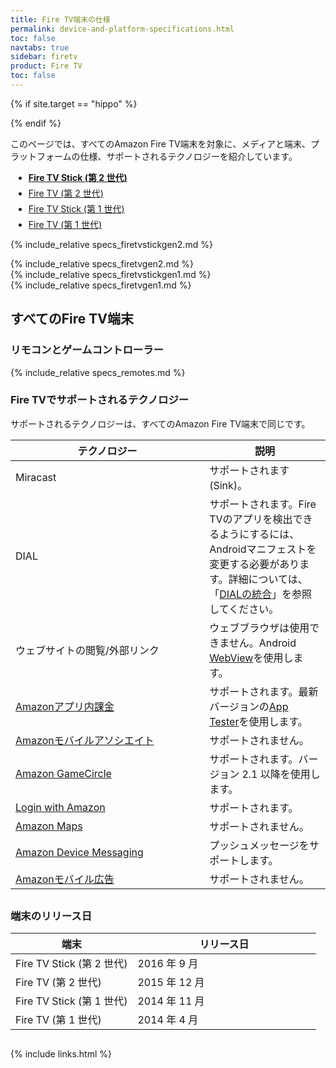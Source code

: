 ```yaml
---
title: Fire TV端末の仕様
permalink: device-and-platform-specifications.html
toc: false
navtabs: true
sidebar: firetv
product: Fire TV
toc: false
---
```


{% if site.target == "hippo" %}
<style> 
ul#profileTabs.nav.nav-tabs li { 
    margin: 5px; 
} 

ul#profileTabs.nav:after, ul#profileTabs.nav:before {
    display: inline-table !important;
    margin-bottom: 40px;
}

ul#profileTabs.nav-tabs>li.active>a, ul#profileTabs.nav-tabs>li.active>a:focus, ul#profileTabs.nav-tabs>li.active>a:hover {
font-weight: bold;
}
    
@media screen and (min-color-index:0) and(-webkit-min-device-pixel-ratio:0) 
{ @media {
ul#profileTabs.nav.nav:after, ul#profileTabs.nav.nav:before {
    display: inline-table !important;
    margin-bottom: 48px;
}
}}

table.grid {
margin-bottom: 30px;
}
</style>

<!--[if IE]>
<style>
    ul#profileTabs.nav:after, ul#profileTabs.nav:before {
        display: inline-table !important;
        margin-bottom: 48px;
    }
</style>
<![endif]-->

<style>
@media all and (-ms-high-contrast: none), (-ms-high-contrast: active) {
    ul#profileTabs.nav:after, ul#profileTabs.nav:before {
        display: inline-table !important;
        margin-bottom: 48px;
    }
}
</style>
{% endif %}

このページでは、すべてのAmazon Fire TV端末を対象に、メディアと端末、プラットフォームの仕様、サポートされるテクノロジーを紹介しています。

<ul id="profileTabs" class="nav nav-tabs">
   <li class="active"><a class="noCrossRef" href="#firetvstickgen2" data-toggle="tab">Fire TV Stick (第 2 世代)</a></li>
    <li><a class="noCrossRef" href="#firetvgen2" data-toggle="tab">Fire TV (第 2 世代)</a></li>
    <li><a class="noCrossRef" href="#firetvstickgen1" data-toggle="tab">Fire TV Stick (第 1 世代)</a></li>
    <li><a class="noCrossRef" href="#firetvgen1" data-toggle="tab">Fire TV (第 1 世代)</a></li>
</ul>

  <div class="tab-content">

<div role="tabpanel" class="tab-pane active" id="firetvstickgen2">

{% include_relative specs_firetvstickgen2.md %}
</div>
  
<div role="tabpanel" class="tab-pane" id="firetvgen2">
{% include_relative specs_firetvgen2.md %}
</div>


<div role="tabpanel" class="tab-pane" id="firetvstickgen1">
{% include_relative specs_firetvstickgen1.md %}
</div>

<div role="tabpanel" class="tab-pane" id="firetvgen1">
{% include_relative specs_firetvgen1.md %}
</div>
</div>

## すべてのFire TV端末

### リモコンとゲームコントローラー

{% include_relative specs_remotes.md %}

### Fire TVでサポートされるテクノロジー

サポートされるテクノロジーは、すべてのAmazon Fire TV端末で同じです。

<table class="grid">
   <colgroup>
      <col width="40%" />
      <col width="25%" />
   </colgroup>
  <thead>
    <tr>
      <th>テクノロジー</th>
      <th>説明</th>
    </tr>
  </thead>
  <tbody>
    <tr>
      <td>Miracast</td>
      <td>サポートされます (Sink)。</td>
    </tr>
    <tr>
      <td>DIAL</td>
      <td>サポートされます。Fire TVのアプリを検出できるようにするには、Androidマニフェストを変更する必要があります。詳細については、「<a href="dial-integration.html">DIALの統合</a>」を参照してください。</td>
    </tr>
    <tr>
      <td>ウェブサイトの閲覧/外部リンク</td>
      <td>ウェブブラウザは使用できません。Android <a href="http://developer.android.com/reference/android/webkit/WebView.html">WebView</a>を使用します。</td>
    </tr>
    <tr>
      <td><a href="https://developer.amazon.com/public/apis/earn/in-app-purchasing">Amazonアプリ内課金</a></td>
      <td>サポートされます。最新バージョンの<a href="https://developer.amazon.com/public/apis/earn/in-app-purchasing/docs-v2/installing-and-configuring-app-tester">App Tester</a>を使用します。</td>
    </tr>
    <tr>
      <td><a href="https://developer.amazon.com/public/apis/earn/mobile-associates">Amazonモバイルアソシエイト</a></td>
      <td>サポートされません。</td>
    </tr>
    <tr>
      <td><a href="https://developer.amazon.com/public/apis/engage/gamecircle">Amazon GameCircle</a></td>
      <td>サポートされます。バージョン 2.1 以降を使用します。</td>
    </tr>
    <tr>
      <td><a href="http://login.amazon.com/">Login with Amazon</a></td>
      <td>サポートされます。</td>
    </tr>
    <tr>
      <td><a href="https://developer.amazon.com/public/apis/experience/maps">Amazon Maps</a></td>
      <td>サポートされません。</td>
    </tr>
    <tr>
      <td><a href="https://developer.amazon.com/public/apis/engage/device-messaging">Amazon Device Messaging</a></td>
      <td>プッシュメッセージをサポートします。</td>
    </tr>
    <tr>
      <td><a href="https://developer.amazon.com/public/apis/earn/mobile-ads">Amazonモバイル広告</a></td>
      <td>サポートされません。</td>
    </tr>
  </tbody>
</table>

### 端末のリリース日

<table class="grid">
   <colgroup>
      <col width="40%" />
      <col width="60%" />
   </colgroup>
  <thead>
    <tr>
      <th>端末</th>
      <th>リリース日</th>
    </tr>
  </thead>
  <tbody>
    <tr>
      <td>Fire TV Stick (第 2 世代) </td>
      <td>2016 年 9 月 </td>
    </tr>
    <tr>
      <td>Fire TV (第 2 世代)  </td>
      <td>2015 年 12 月</td>
    </tr>
    <tr>
      <td>Fire TV Stick (第 1 世代) </td>
      <td> 2014 年 11 月</td>
    </tr>
    <tr>
      <td>Fire TV (第 1 世代)</td>
      <td>2014 年 4 月</td>
    </tr>
  </tbody>
</table>

{% include links.html %}
